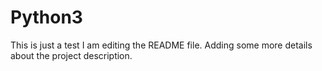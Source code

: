 # Python3
This is just a test
I am editing the README file. Adding some more details about the project description.
